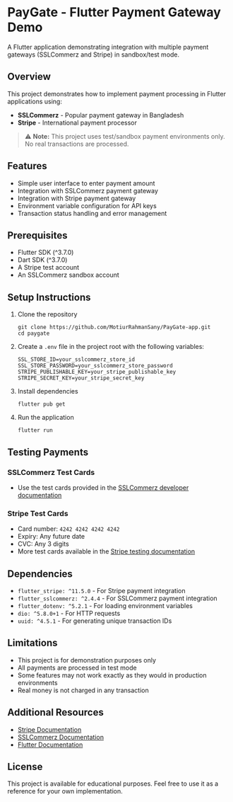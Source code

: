 # PayGate - Flutter Payment Gateway Demo

A Flutter application demonstrating integration with multiple payment gateways (SSLCommerz and Stripe) in sandbox/test mode.

## Overview

This project demonstrates how to implement payment processing in Flutter applications using:

- **SSLCommerz** - Popular payment gateway in Bangladesh
- **Stripe** - International payment processor

> ⚠️ **Note:** This project uses test/sandbox payment environments only. No real transactions are processed.

## Features

- Simple user interface to enter payment amount
- Integration with SSLCommerz payment gateway
- Integration with Stripe payment gateway
- Environment variable configuration for API keys
- Transaction status handling and error management

## Prerequisites

- Flutter SDK (^3.7.0)
- Dart SDK (^3.7.0)
- A Stripe test account
- An SSLCommerz sandbox account

## Setup Instructions

1. Clone the repository

   ```
   git clone https://github.com/MotiurRahmanSany/PayGate-app.git
   cd paygate
   ```

2. Create a `.env` file in the project root with the following variables:

   ```
   SSL_STORE_ID=your_sslcommerz_store_id
   SSL_STORE_PASSWORD=your_sslcommerz_store_password
   STRIPE_PUBLISHABLE_KEY=your_stripe_publishable_key
   STRIPE_SECRET_KEY=your_stripe_secret_key
   ```

3. Install dependencies

   ```
   flutter pub get
   ```

4. Run the application
   ```
   flutter run
   ```

## Testing Payments

### SSLCommerz Test Cards

- Use the test cards provided in the [SSLCommerz developer documentation](https://developer.sslcommerz.com/doc/v4/#test-credentials)

### Stripe Test Cards

- Card number: `4242 4242 4242 4242`
- Expiry: Any future date
- CVC: Any 3 digits
- More test cards available in the [Stripe testing documentation](https://stripe.com/docs/testing)

## Dependencies

- `flutter_stripe: ^11.5.0` - For Stripe payment integration
- `flutter_sslcommerz: ^2.4.4` - For SSLCommerz payment integration
- `flutter_dotenv: ^5.2.1` - For loading environment variables
- `dio: ^5.8.0+1` - For HTTP requests
- `uuid: ^4.5.1` - For generating unique transaction IDs

## Limitations

- This project is for demonstration purposes only
- All payments are processed in test mode
- Some features may not work exactly as they would in production environments
- Real money is not charged in any transaction

## Additional Resources

- [Stripe Documentation](https://stripe.com/docs)
- [SSLCommerz Documentation](https://developer.sslcommerz.com/doc/)
- [Flutter Documentation](https://docs.flutter.dev/)

## License

This project is available for educational purposes. Feel free to use it as a reference for your own implementation.
